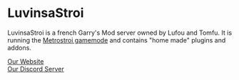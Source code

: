 # LuvinsaStroi

LuvinsaStroi is a french Garry's Mod server owned by Lufou and Tomfu.
It is running the [Metrostroi gamemode](https://metrostroi.net/) and contains "home made" plugins and addons.

[Our Website](https://luvinsastroi.eu)<br>
[Our Discord Server](https://discord.com/invites/XaQGNA7)
